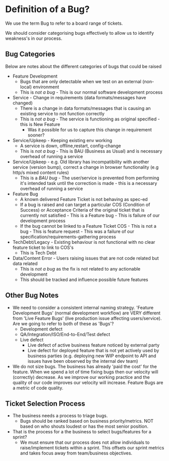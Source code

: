 Definition of a Bug?
====================
We use the term Bug to refer to a board range of tickets.

We should consider categorising bugs effectively to allow us to identify weakness's in our process.

Bug Categories
--------------
Below are notes about the different categories of bugs that could be raised
* Feature Development
    * Bugs that are only detectable when we test on an external (non-local) environment
    * This is *not a bug* - This is our normal software development process
* Service - Change in requirements (data formats/messages have changed)
    * There is a change in data formats/messages that is causing an existing service to not function correctly
    * This is *not a bug* - The service is functioning as original specified - this is New Feature
        * Was it possible for us to capture this change in requirement sooner?
* Service/Upkeep - Keeping existing env working
    * A service is down, offline,restart, config-change
    * This is *not a bug* - This is BAU (Business as Usual) and is necessary overhead of running a service
* Service/Upkeep - e.g. Old library has incompatibility with another service (version bump), correct a change in browser functionality (e.g http/s mixed content rules)
    * This is a *BAU bug* - The user/service is prevented from performing it's intended task until the correction is made - this is a necessary overhead of running a service
* Feature Bug
    * A known delivered Feature Ticket is not behaving as spec-ed
    * If a bug is raised and can target a particular COS (Condition of Success) or Acceptance Criteria of the original ticket that is currently not satisfied - This is a Feature bug - This is failure of our development process
    * If the bug cannot be linked to a Feature Ticket COS - This is not a bug - This is feature request - This was a failure of our specification/requirements-gathering process
* TechDebt/Legacy - Existing behaviour is not functional with no clear feature ticket to link to COS's
    * This is Tech Debt
* Data/Content Error - Users raising issues that are not code related but data related
    * This is *not a bug* as the fix is not related to any actionable development
    * This should be tracked and influence possible future features

Other Bug Notes
---------------
* We need to consider a consistent internal naming strategy. 'Feature Development Bugs' (normal development workflow) are VERY different from 'Live Feature Bugs' (live production issue affecting users/service). Are we going to refer to both of these as 'Bugs'?
    * Development defect
    * QA/Integration/ISO/End-to-End/Test defect
    * Live defect
        * Live defect of active business feature noticed by external party
        * Live defect for deployed feature that is not yet actively used by business parties (e.g. deploying new WIP endpoint to API and issues have been observed by the internal dev team)
* We do not size bugs. The business has already 'paid the cost' for the feature. When we spend a lot of time fixing bugs then our velocity will (correctly) decrease. As we improve our working practice and the quality of our code improves our velocity will increase. Feature Bugs are a metric of code quality.

Ticket Selection Process
------------------------
* The business needs a process to triage bugs.
    * Bugs should be ranked based on business priority/metrics. NOT based on who shouts loudest or has the most senior position.
* That is the process for a the business to select bugs/features for a sprint?
    * We must ensure that our process does not allow individuals to raise/implement tickets within a sprint. This offsets our sprint metrics and takes focus away from team/business objectives.
